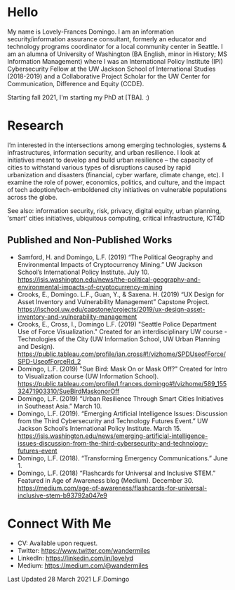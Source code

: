 # Hello
My name is Lovely-Frances Domingo. I am an information security/information assurance consultant, formerly an educator and technology programs coordinator for a local community center in Seattle. I am an alumna of University of Washington (BA English, minor in History; MS Information Management) where I was an International Policy Institute (IPI) Cybersecurity Fellow at the UW Jackson School of International Studies (2018-2019) and a Collaborative Project Scholar for the UW Center for Communication, Difference and Equity (CCDE).

Starting fall 2021, I'm starting my PhD at [TBA]. :)

# Research
I’m interested in the intersections among emerging technologies, systems & infrastructures, information security, and urban resilience. I look at initiatives meant to develop and build urban resilience – the capacity of cities to withstand various types of disruptions caused by rapid urbanization and disasters (financial, cyber warfare, climate change, etc). I examine the role of power, economics, politics, and culture, and the impact of tech adoption/tech-emboldened city initiatives on vulnerable populations across the globe.

See also: information security, risk, privacy, digital equity, urban planning, ‘smart’ cities initiatives, ubiquitous computing, critical infrastructure, ICT4D

## Published and Non-Published Works
- Samford, H. and Domingo, L.F. (2019) “The Political Geography and Environmental Impacts of Cryptocurrency Mining.” UW Jackson School’s International Policy Institute. July 10. <https://jsis.washington.edu/news/the-political-geography-and-environmental-impacts-of-cryptocurrency-mining>
- Crooks, E., Domingo. L.F., Guan, Y., & Saxena. H. (2019) “UX Design for Asset Inventory and Vulnerability Management” Capstone Project. <https://ischool.uw.edu/capstone/projects/2019/ux-design-asset-inventory-and-vulnerability-management>
- Crooks, E., Cross, I., Domingo L.F. (2019) "Seattle Police Department Use of Force Visualization." Created for an interdisciplinary UW course - Technologies of the City (UW Information School, UW Urban Planning and Design). <https://public.tableau.com/profile/ian.cross#!/vizhome/SPDUseofForce/SPD-UseofForceRd_2>
- Domingo, L.F. (2019) "Sue Bird: Mask On or Mask Off?" Created for Intro to Visualization course (UW Information School). <https://public.tableau.com/profile/l.frances.domingo#!/vizhome/589_15532471903310/SueBirdMaskonorOff>
- Domingo, L.F. (2019) “Urban Resilience Through Smart Cities Initiatives in Southeast Asia.” March 10.
- Domingo, L.F. (2019). “Emerging Artificial Intelligence Issues: Discussion from the Third Cybersecurity and Technology Futures Event.” UW Jackson School’s International Policy Institute. March 15. <https://jsis.washington.edu/news/emerging-artificial-intelligence-issues-discussion-from-the-third-cybersecurity-and-technology-futures-event>
- Domingo, L.F. (2018). “Transforming Emergency Communications.” June 1.
- Domingo, L.F. (2018) “Flashcards for Universal and Inclusive STEM.” Featured in Age of Awareness blog (Medium). December 30. <https://medium.com/age-of-awareness/flashcards-for-universal-inclusive-stem-b93792a047e9>

# Connect With Me
- CV: Available upon request.
- Twitter: <https://www.twitter.com/wandermiles>
- LinkedIn: <https://linkedin.com/in/lovelyd>
- Medium: <https://medium.com/@wandermiles>

Last Updated 28 March 2021 L.F.Domingo
